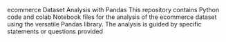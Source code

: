 ecommerce Dataset Analysis with Pandas
This repository contains Python code and colab Notebook files for the analysis of the ecommerce dataset using the versatile Pandas library. The analysis is guided by specific statements or questions provided
